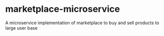 # marketplace-microservice
A microservice implementation of marketplace to buy and sell products to large user base
